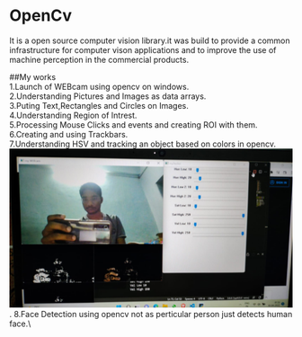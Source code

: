 # OpenCv
It is a open source computer vision library.it was build to provide a common infrastructure for computer vison applications and to improve the use of machine perception in the commercial products.

##My works\
1.Launch of WEBcam using opencv on windows.\
2.Understanding Pictures and Images as data arrays.\
3.Puting Text,Rectangles and Circles on Images.\
4.Understanding Region of Intrest.\
5.Processing Mouse Clicks and events and creating ROI with them.\
6.Creating and using Trackbars.\
7.Understanding HSV and tracking an object based on colors in opencv.\
![selecting ROI](https://github.com/Rakeshreddysr2401/OpenCv/blob/main/opencv/Adjusting%20HSV.jpeg).
8.Face Detection using opencv not as perticular person just detects human face.\
